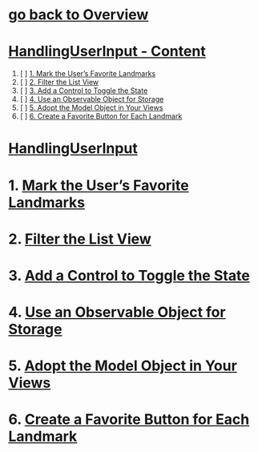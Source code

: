 # [go back to Overview](https://github.com/c4arl0s)

# [HandlingUserInput - Content](https://github.com/c4arl0s/handlinguserinput#go-back-to-overview)

1. [ ] [1. Mark the User’s Favorite Landmarks](https://github.com/c4arl0s/handlinguserinput#1-Mark-the-Users-Favorite-Landmarks)
2. [ ] [2. Filter the List View](https://github.com/c4arl0s/handlinguserinput#2-Filter-the-List-View)
3. [ ] [3. Add a Control to Toggle the State](https://github.com/c4arl0s/handlinguserinput#3-Add-a-Control-to-Toggle-the-State)
4. [ ] [4. Use an Observable Object for Storage](https://github.com/c4arl0s/handlinguserinput#4-Use-an-Observable-Object-for-Storage)
5. [ ] [5. Adopt the Model Object in Your Views](https://github.com/c4arl0s/handlinguserinput#5-Adopt-the-Model-Object-in-Your-Views)
6. [ ] [6. Create a Favorite Button for Each Landmark](https://github.com/c4arl0s/handlinguserinput#6-Create-a-Favorite-Button-for-Each-Landmark)

# [HandlingUserInput](https://github.com/c4arl0s/handlinguserinput#handlinguserinput---content)

# 1. [Mark the User’s Favorite Landmarks](https://github.com/c4arl0s/handlinguserinput#handlinguserinput---content)
# 2. [Filter the List View](https://github.com/c4arl0s/handlinguserinput#handlinguserinput---content)
# 3. [Add a Control to Toggle the State](https://github.com/c4arl0s/handlinguserinput#handlinguserinput---content)
# 4. [Use an Observable Object for Storage](https://github.com/c4arl0s/handlinguserinput#handlinguserinput---content)
# 5. [Adopt the Model Object in Your Views](https://github.com/c4arl0s/handlinguserinput#handlinguserinput---content)
# 6. [Create a Favorite Button for Each Landmark](https://github.com/c4arl0s/handlinguserinput#handlinguserinput---content)
